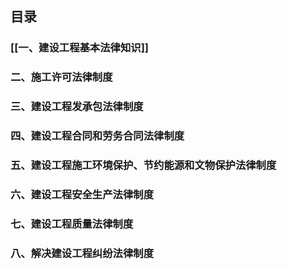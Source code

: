 ## 目录
### [[一、建设工程基本法律知识]]
### 二、施工许可法律制度
### 三、建设工程发承包法律制度
### 四、建设工程合同和劳务合同法律制度
### 五、建设工程施工环境保护、节约能源和文物保护法律制度
### 六、建设工程安全生产法律制度
### 七、建设工程质量法律制度
### 八、解决建设工程纠纷法律制度
